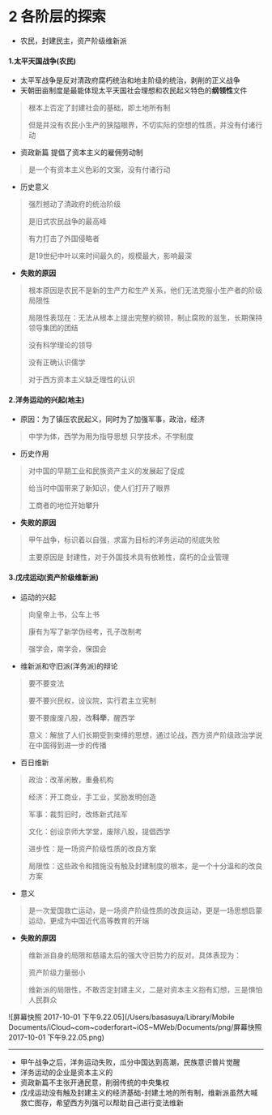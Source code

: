 # 2 各阶层的探索

* 农民，封建民主，资产阶级维新派

#### 1.太平天国战争(农民)

* 太平军战争是反对清政府腐朽统治和地主阶级的统治，剥削的正义战争
* 天朝田亩制度是最能体现太平天国社会理想和农民起义特色的**纲领性**文件

> 根本上否定了封建社会的基础，即土地所有制
>
> 但是并没有农民小生产的狭隘眼界，不切实际的空想的性质，并没有付诸行动

* 资政新篇 提倡了资本主义的雇佣劳动制

> 是一个有资本主义色彩的文案，没有付诸行动

* 历史意义

> 强烈撼动了清政府的统治阶级
>
> 是旧式农民战争的最高峰
>
> 有力打击了外国侵略者
>
> 是19世纪中叶以来时间最久的，规模最大，影响最深

* **失败的原因**

> 根本原因是农民不是新的生产力和生产关系，他们无法克服小生产者的阶级局限性
>
> 局限性表现在：无法从根本上提出完整的纲领，制止腐败的滋生，长期保持领导集团的团结
>
> 没有科学理论的领导
>
> 没有正确认识儒学
>
> 对于西方资本主义缺乏理性的认识

#### 2.洋务运动的兴起(地主)

* 原因：为了镇压农民起义，同时为了加强军事，政治，经济

> 中学为体，西学为用为指导思想  只学技术，不学制度

* 历史作用

> 对中国的早期工业和民族资产主义的发展起了促成
>
> 给当时中国带来了新知识，使人们打开了眼界
>
> 工商者的地位开始攀升

* **失败的原因**

> 甲午战争，标识着以自强，求富为目标的洋务运动的彻底失败
>
> 主要原因是 封建性，对于外国技术具有依赖性，腐朽的企业管理

#### 3.戊戌运动(资产阶级维新派)

* 运动的兴起

> 向皇帝上书，公车上书
>
> 康有为写了新学伪经考，孔子改制考
>
> 强学会，南学会，保国会

* 维新派和守旧派(洋务派)的辩论

> 要不要变法
>
> 要不要兴民权，设议院，实行君主立宪制
>
> 要不要废废八股，改**科举**，醒西学
>
> 意义：解放了人们长期受到束缚的思想，通过论战，西方资产阶级政治学说在中国得到进一步的传播

* 百日维新

> 政治：改革闲散，重叠机构
>
> 经济：开工商业，手工业，奖励发明创造
>
> 军事：裁剪旧时，改练新式陆军
>
> 文化：创设京师大学堂，废除八股，提倡西学
>
> 进步性：是一场资产阶级性质的改良方案
>
> 局限性：这些政令和措施没有触及封建制度的根本，是一个十分温和的改良方案

* 意义

> 是一次爱国救亡运动，是一场资产阶级性质的改良运动，更是一场思想启蒙运动，更成为中国近代高等教育的开端

* **失败的原因**

> 维新派自身的局限和慈禧太后的强大守旧势力的反对。具体表现为：
>
> 资产阶级力量弱小
>
> 维新派的局限性，不敢否定封建主义，二是对资本主义抱有幻想，三是惧怕人民群众

![屏幕快照 2017-10-01 下午9.22.05](/Users/basasuya/Library/Mobile Documents/iCloud~com~coderforart~iOS~MWeb/Documents/png/屏幕快照 2017-10-01 下午9.22.05.png)

***

* 甲午战争之后，洋务运动失败，瓜分中国达到高潮，民族意识普片觉醒
* 洋务运动的企业是资本主义的
* 资政新篇不主张开通民意，削弱传统的中央集权
* 戊戌运动没有触及封建主义的经济基础-封建土地的所有制，维新派虽然大喊救亡图存，希望西方列强可以帮助自己进行变法维新